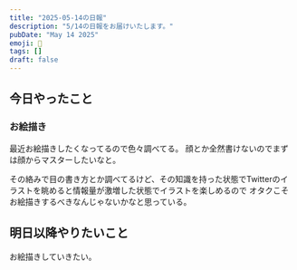 ```yaml
---
title: "2025-05-14の日報"
description: "5/14の日報をお届けいたします。"
pubDate: "May 14 2025"
emoji: 🦊
tags: []
draft: false
---
```


## 今日やったこと

### お絵描き

最近お絵描きしたくなってるので色々調べてる。
顔とか全然書けないのでまずは顔からマスターしたいなと。

その絡みで目の書き方とか調べてるけど、その知識を持った状態でTwitterのイラストを眺めると情報量が激増した状態でイラストを楽しめるので
オタクこそお絵描きするべきなんじゃないかなと思っている。

## 明日以降やりたいこと

お絵描きしていきたい。

